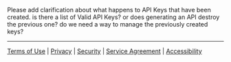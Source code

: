 Please add clarification about what happens to API Keys that have been created.
is there a list of Valid API Keys?
or does generating an API destroy the previous one?
do we need a way to manage the previously created keys?

***
[Terms of Use](Terms-of-Use) | [Privacy](Privacy) | [Security](Security) | [Service Agreement](Service-Agreement) | [Accessibility](Accessibility)